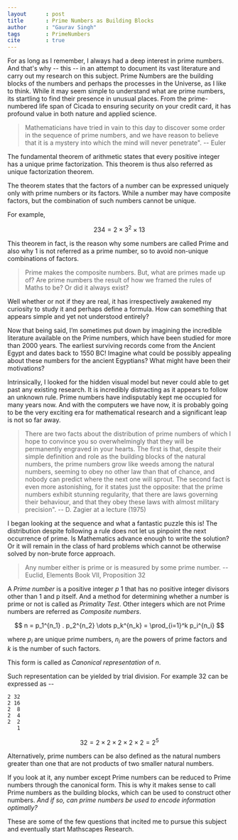 ```yaml
---
layout      : post
title       : Prime Numbers as Building Blocks
author      : "Gaurav Singh"
tags        : PrimeNumbers
cite        : true
---
```


<span class="dropcap">F</span>or as long as I remember, I always had a deep interest in prime numbers. And that's why -- this -- in an attempt to document its vast literature and carry out my research on this subject. Prime Numbers are the building blocks of the numbers and perhaps the processes in the Universe, as I like to think. While it may seem simple to understand what are prime numbers, its startling to find their presence in unusual places. From the prime-numbered life span of Cicada to ensuring security on your credit card, it has profound value in both nature and applied science. 

> Mathematicians have tried in vain to this day to discover some order in the sequence of prime numbers, and we have reason to believe that it is a mystery into which the mind will never penetrate". <span class="source">-- Euler</span>

The fundamental theorem of arithmetic states that every positive integer has a unique prime factorization. This theorem is thus also referred as unique factorization theorem.

The theorem states that the factors of a number can be expressed uniquely only with prime numbers or its factors. While a number may have composite factors, but the combination of such numbers cannot be unique.

For example,

$$ 234 = 2 \times 3^2 \times 13 $$

This theorem in fact, is the reason why some numbers are called Prime and also why 1 is not referred as a prime number, so to avoid non-unique combinations of factors.

> Prime makes the composite numbers. But, what are primes made up of? Are prime numbers the result of how we framed the rules of Maths to be? Or did it always exist?

Well whether or not if they are real, it has irrespectively awakened my curiosity to study it and perhaps define a formula. How can something that appears simple and yet not understood entirely?

Now that being said, I’m sometimes put down by imagining the incredible literature available on the Prime numbers, which have been studied for more than 2000 years. The earliest surviving records come from the Ancient Egypt and dates back to 1550 BC! Imagine what could be possibly appealing about these numbers for the ancient Egyptians? What might have been their motivations?

Intrinsically, I looked for the hidden visual model but never could able to get past any existing research. It is incredibly distracting as it appears to follow an unknown rule. Prime numbers have indisputably kept me occupied for many years now. And with the computers we have now, it is probably going to be the very exciting era for mathematical research and a significant leap is not so far away.

> There are two facts about the distribution of prime numbers of which I hope to convince you so overwhelmingly that they will be permanently engraved in your hearts. The first is that, despite their simple definition and role as the building blocks of the natural numbers, the prime numbers grow like weeds among the natural numbers, seeming to obey no other law than that of chance, and nobody can predict where the next one will sprout. The second fact is even more astonishing, for it states just the opposite: that the prime numbers exhibit stunning regularity, that there are laws governing their behaviour, and that they obey these laws with almost military precision". <span class="source">-- D. Zagier at a lecture (1975)</span>

I began looking at the sequence and what a fantastic puzzle this is! The distribution despite following a rule does not let us pinpoint the next occurrence of prime. Is Mathematics advance enough to write the solution? Or it will remain in the class of hard problems which cannot be otherwise solved by non-brute force approach.

> Any number either is prime or is measured by some prime number. <span class="source">-- Euclid, Elements Book VII, Proposition 32</span>

A _Prime number_ is a positive integer $p\>1$ that has no positive integer divisors other than 1 and p itself. And a method for determining whether a number is prime or not is called as _Primality Test_. Other integers which are not Prime numbers are referred as _Composite numbers_.

$$ n = p_1^{n_1} . p_2^{n_2} \dots p_k^{n_k} = \prod_{i=1}^k p_i^{n_i} $$

where $p_i$ are unique prime numbers, $n_i$ are the powers of prime factors and $k$ is the number of such factors.

This form is called as _Canonical representation_ of $n$.

Such representation can be yielded by trial division. For example 32 can be expressed as --

	2 32
	2 16
	2  8
	2  4
	2  2
	   1

$$ 32 = 2 \times 2 \times 2 \times 2 \times 2 = 2^5 $$

Alternatively, prime numbers can be also defined as the natural numbers greater than one that are not products of two smaller natural numbers.

If you look at it, any number except Prime numbers can be reduced to Prime numbers through the canonical form. This is why it makes sense to call Prime numbers as the building blocks, which can be used to construct other numbers. _And if so, can prime numbers be used to encode information optimally?_

These are some of the few questions that incited me to pursue this subject and eventually start Mathscapes Research.


